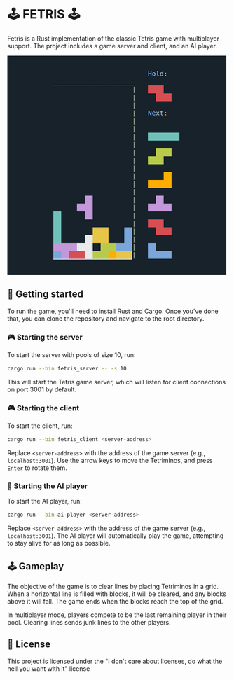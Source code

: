 # 🕹️ FETRIS 🕹️

Fetris is a Rust implementation of the classic Tetris game with multiplayer support. The project includes a game server and client, and an AI player. 

![Tetris gameplay screenshot](https://raw.githubusercontent.com/lowczarc/Fetris/master/assets/fetris.png)

## 🚀 Getting started

To run the game, you'll need to install Rust and Cargo. Once you've done that, you can clone the repository and navigate to the root directory.

### 🎮 Starting the server

To start the server with pools of size 10, run:

```sh
cargo run --bin fetris_server -- -s 10
```

This will start the Tetris game server, which will listen for client connections on port 3001 by default.

### 🎮 Starting the client

To start the client, run:

```sh
cargo run --bin fetris_client <server-address>
```

Replace `<server-address>` with the address of the game server (e.g., `localhost:3001`). Use the arrow keys to move the Tetriminos, and press `Enter` to rotate them.

### 🤖 Starting the AI player

To start the AI player, run:

```sh
cargo run --bin ai-player <server-address>
```

Replace `<server-address>` with the address of the game server (e.g., `localhost:3001`). The AI player will automatically play the game, attempting to stay alive for as long as possible.

## 🕹️ Gameplay

The objective of the game is to clear lines by placing Tetriminos in a grid. When a horizontal line is filled with blocks, it will be cleared, and any blocks above it will fall. The game ends when the blocks reach the top of the grid.

In multiplayer mode, players compete to be the last remaining player in their pool. Clearing lines sends junk lines to the other players.

## 📝 License

This project is licensed under the "I don't care about licenses, do what the hell you want with it" license
